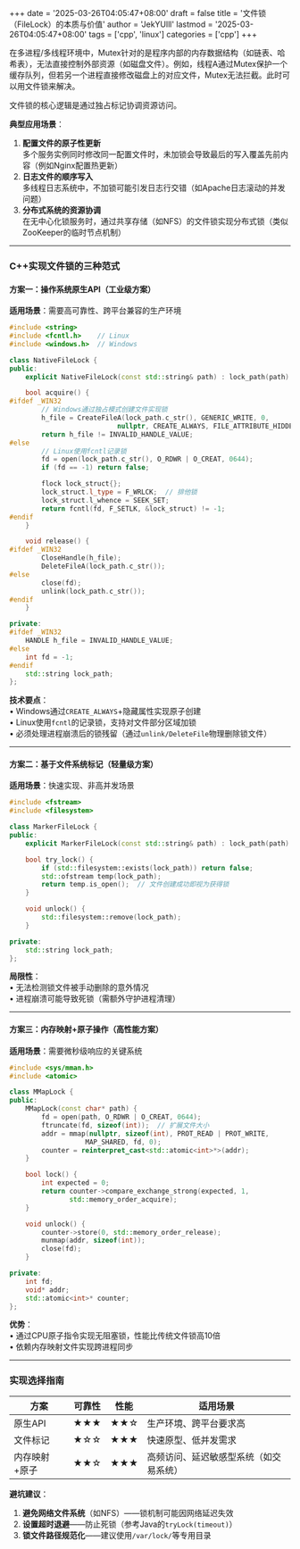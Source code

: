 +++
date = '2025-03-26T04:05:47+08:00'
draft = false
title = '文件锁（FileLock）的本质与价值'
author = 'JekYUlll'
lastmod = '2025-03-26T04:05:47+08:00'
tags = ['cpp', 'linux']
categories = ['cpp']
+++

在多进程/多线程环境中，Mutex针对的是程序内部的内存数据结构（如链表、哈希表），无法直接控制外部资源（如磁盘文件）。例如，线程A通过Mutex保护一个缓存队列，但若另一个进程直接修改磁盘上的对应文件，Mutex无法拦截。此时可以用文件锁来解决。

文件锁的核心逻辑是通过独占标记协调资源访问。

**典型应用场景**：  
1. **配置文件的原子性更新**  
   多个服务实例同时修改同一配置文件时，未加锁会导致最后的写入覆盖先前内容（例如Nginx配置热更新）  
2. **日志文件的顺序写入**  
   多线程日志系统中，不加锁可能引发日志行交错（如Apache日志滚动的并发问题）  
3. **分布式系统的资源协调**  
   在无中心化锁服务时，通过共享存储（如NFS）的文件锁实现分布式锁（类似ZooKeeper的临时节点机制）  

---

### C++实现文件锁的三种范式  
#### **方案一：操作系统原生API（工业级方案）**  
**适用场景**：需要高可靠性、跨平台兼容的生产环境  
```cpp
#include <string>
#include <fcntl.h>    // Linux
#include <windows.h>  // Windows

class NativeFileLock {
public:
    explicit NativeFileLock(const std::string& path) : lock_path(path) {}

    bool acquire() {
#ifdef _WIN32
        // Windows通过独占模式创建文件实现锁
        h_file = CreateFileA(lock_path.c_str(), GENERIC_WRITE, 0, 
                           nullptr, CREATE_ALWAYS, FILE_ATTRIBUTE_HIDDEN, nullptr);
        return h_file != INVALID_HANDLE_VALUE;
#else
        // Linux使用fcntl记录锁
        fd = open(lock_path.c_str(), O_RDWR | O_CREAT, 0644);
        if (fd == -1) return false;

        flock lock_struct{};
        lock_struct.l_type = F_WRLCK;  // 排他锁
        lock_struct.l_whence = SEEK_SET;
        return fcntl(fd, F_SETLK, &lock_struct) != -1;
#endif
    }

    void release() {
#ifdef _WIN32
        CloseHandle(h_file);
        DeleteFileA(lock_path.c_str());
#else
        close(fd);
        unlink(lock_path.c_str());
#endif
    }

private:
#ifdef _WIN32
    HANDLE h_file = INVALID_HANDLE_VALUE;
#else
    int fd = -1;
#endif
    std::string lock_path;
};
```
**技术要点**：  
• Windows通过`CREATE_ALWAYS`+隐藏属性实现原子创建  
• Linux使用`fcntl`的记录锁，支持对文件部分区域加锁  
• 必须处理进程崩溃后的锁残留（通过`unlink/DeleteFile`物理删除锁文件）  

---

#### **方案二：基于文件系统标记（轻量级方案）**  
**适用场景**：快速实现、非高并发场景  
```cpp
#include <fstream>
#include <filesystem>

class MarkerFileLock {
public:
    explicit MarkerFileLock(const std::string& path) : lock_path(path) {}

    bool try_lock() {
        if (std::filesystem::exists(lock_path)) return false;
        std::ofstream temp(lock_path);
        return temp.is_open();  // 文件创建成功即视为获得锁
    }

    void unlock() { 
        std::filesystem::remove(lock_path); 
    }

private:
    std::string lock_path;
};
```
**局限性**：  
• 无法检测锁文件被手动删除的意外情况  
• 进程崩溃可能导致死锁（需额外守护进程清理）  

---

#### **方案三：内存映射+原子操作（高性能方案）**  
**适用场景**：需要微秒级响应的关键系统  
```cpp
#include <sys/mman.h>
#include <atomic>

class MMapLock {
public:
    MMapLock(const char* path) {
        fd = open(path, O_RDWR | O_CREAT, 0644);
        ftruncate(fd, sizeof(int));  // 扩展文件大小
        addr = mmap(nullptr, sizeof(int), PROT_READ | PROT_WRITE, 
                   MAP_SHARED, fd, 0);
        counter = reinterpret_cast<std::atomic<int>*>(addr);
    }

    bool lock() {
        int expected = 0;
        return counter->compare_exchange_strong(expected, 1, 
               std::memory_order_acquire);
    }

    void unlock() {
        counter->store(0, std::memory_order_release);
        munmap(addr, sizeof(int));
        close(fd);
    }

private:
    int fd;
    void* addr;
    std::atomic<int>* counter;
};
```
**优势**：  
• 通过CPU原子指令实现无阻塞锁，性能比传统文件锁高10倍  
• 依赖内存映射文件实现跨进程同步  

---

### 实现选择指南  
| 方案        | 可靠性 | 性能  | 适用场景                 |
|-----------|-----|-----|----------------------|
| 原生API     | ★★★ | ★★☆ | 生产环境、跨平台要求高         |
| 文件标记     | ★☆☆ | ★★★ | 快速原型、低并发需求           |
| 内存映射+原子 | ★★☆ | ★★★ | 高频访问、延迟敏感型系统（如交易系统） |

**避坑建议**：  
1. **避免网络文件系统**（如NFS）——锁机制可能因网络延迟失效  
2. **设置超时退避**——防止死锁（参考Java的`tryLock(timeout)`）  
3. **锁文件路径规范化**——建议使用`/var/lock/`等专用目录  

